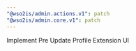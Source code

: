 ```yaml
---
"@wso2is/admin.actions.v1": patch
"@wso2is/admin.core.v1": patch
---
```


Implement Pre Update Profile Extension UI
